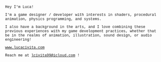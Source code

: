 <span style="font-family: 'Courier New'; font-size: 12;">
Hey I'm Luca!

I'm a game designer / developer with interests in shaders, procedural animation, physics programming, and systems.

I also have a background in the arts, and I love combining these
previous experiences with my game development practices, whether
that be in the realms of animation, illustration, sound design,
or audio engineering!

www.lucacivita.com

Reach me at lcivita99@icloud.com !
</span>
